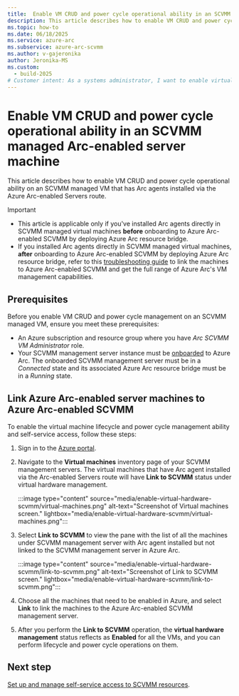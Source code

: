 ```yaml
---
title:  Enable VM CRUD and power cycle operational ability in an SCVMM managed Arc-enabled server machine
description: This article describes how to enable VM CRUD and power cycle operational ability on an SCVMM managed VM that has Arc agents installed via the Azure Arc-enabled Servers route.
ms.topic: how-to 
ms.date: 06/18/2025
ms.service: azure-arc
ms.subservice: azure-arc-scvmm
ms.author: v-gajeronika
author: Jeronika-MS
ms.custom:
  - build-2025
# Customer intent: As a systems administrator, I want to enable virtual hardware management and VM CRUD capabilities for SCVMM VMs with Arc agents, so that I can streamline operations and manage resources more effectively within my Azure environment.
---
```


# Enable VM CRUD and power cycle operational ability in an SCVMM managed Arc-enabled server machine

This article describes how to enable VM CRUD and power cycle operational ability on an SCVMM managed VM that has Arc agents installed via the Azure Arc-enabled Servers route.

>[!IMPORTANT]
>- This article is applicable only if you've installed Arc agents directly in SCVMM managed virtual machines **before** onboarding to Azure Arc-enabled SCVMM by deploying Azure Arc resource bridge. 
>- If you installed Arc agents directly in SCVMM managed virtual machines, **after** onboarding to Azure Arc-enabled SCVMM by deploying Azure Arc resource bridge, refer to this [troubleshooting guide](https://github.com/microsoft/AzureArcSCVMMTSG/blob/main/1_Unifed%20resource%20model.md) to link the machines to Azure Arc-enabled SCVMM and get the full range of Azure Arc's VM management capabilities. 

## Prerequisites

Before you enable VM CRUD and power cycle management on an SCVMM managed VM, ensure you meet these prerequisites:

- An Azure subscription and resource group where you have *Arc SCVMM VM Administrator* role. 
- Your SCVMM management server instance must be [onboarded](quickstart-connect-system-center-virtual-machine-manager-to-arc.md) to Azure Arc. The onboarded SCVMM management server must be in a *Connected* state and its associated Azure Arc resource bridge must be in a *Running* state. 

## Link Azure Arc-enabled server machines to Azure Arc-enabled SCVMM 

To enable the virtual machine lifecycle and power cycle management ability and self-service access, follow these steps:

1. Sign in to the [Azure portal](https://portal.azure.com/).

1. Navigate to the **Virtual machines** inventory page of your SCVMM management servers. The virtual machines that have Arc agent installed via the Arc-enabled Servers route will have **Link to SCVMM** status under virtual hardware management.


     :::image type="content" source="media/enable-virtual-hardware-scvmm/virtual-machines.png" alt-text="Screenshot of Virtual machines screen." lightbox="media/enable-virtual-hardware-scvmm/virtual-machines.png":::

1. Select **Link to SCVMM** to view the pane with the list of all the machines under SCVMM management server with Arc agent installed but not linked to the SCVMM management server in Azure Arc.


     :::image type="content" source="media/enable-virtual-hardware-scvmm/link-to-scvmm.png" alt-text="Screenshot of Link to SCVMM screen." lightbox="media/enable-virtual-hardware-scvmm/link-to-scvmm.png":::

1. Choose all the machines that need to be enabled in Azure, and select **Link** to link the machines to the Azure Arc-enabled SCVMM management server.

1. After you perform the **Link to SCVMM** operation, the **virtual hardware management** status reflects as **Enabled** for all the VMs, and you can perform lifecycle and power cycle operations on them. 

## Next step

[Set up and manage self-service access to SCVMM resources](set-up-and-manage-self-service-access-scvmm.md).
